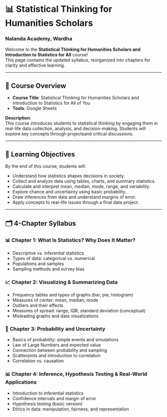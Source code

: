 # 📊 Statistical Thinking for Humanities Scholars 

###  Nalanda Academy, Wardha 

Welcome to the **Statistical Thinking for Humanities Scholars and Introduction to Statistics for All** course!  
This page contains the updated syllabus, reorganized into chapters for clarity and effective learning.

---

## 📘 Course Overview

- **Course Title**: Statistical Thinking for Humanities Scholars and Introduction to Statistics for All of You  
- **Tools**: Google Sheets

**Description**:  
This course introduces students to statistical thinking by engaging them in real-life data collection, analysis, and decision-making. Students will explore key concepts through projectsand critical discussions.

---

## 🎯 Learning Objectives

By the end of this course, students will:

- Understand how statistics shapes decisions in society.
- Collect and analyze data using tables, charts, and summary statistics.
- Calculate and interpret mean, median, mode, range, and variability.
- Explore chance and uncertainty using basic probability.
- Draw inferences from data and understand margins of error.
- Apply concepts to real-life issues through a final data project.

---

## 🗂️ 4-Chapter Syllabus

### 📊 **Chapter 1: What Is Statistics? Why Does It Matter?**

- Descriptive vs. inferential statistics  
- Types of data: categorical vs. numerical  
- Populations and samples  
- Sampling methods and survey bias  


### 📈 **Chapter 2: Visualizing & Summarizing Data**

- Frequency tables and types of graphs (bar, pie, histogram)  
- Measures of center: mean, median, mode  
- Outliers and their effects  
- Measures of spread: range, IQR, standard deviation (conceptual)  
- Misleading graphs and data visualizations  



### 🎲 **Chapter 3: Probability and Uncertainty**

- Basics of probability: simple events and simulations  
- Law of Large Numbers and expected value  
- Connection between probability and sampling  
- Scatterplots and introduction to correlation  
- Correlation vs. causation  



### 📊 **Chapter 4: Inference, Hypothesis Testing & Real-World Applications**

- Introduction to inferential statistics  
- Confidence intervals and margin of error  
- Hypothesis testing (basic version)   
- Ethics in data: manipulation, fairness, and representation  

